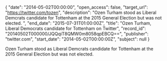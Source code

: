 {
  "date": "2014-05-02T00:00:00", 
  "open_access": false, 
  "target_url": "https://twitter.com/tozen", 
  "description": "Ozen Turham stood as Liberal Demcrats candidate for Tottenham at the 2015 General Election but was not elected. ", 
  "end_date": "2015-07-31T01:00:00Z", 
  "title": "Ozen Turham, Liberal Democrats candidate for Tottenham on Twitter", 
  "record_id": "20140502T000000/JQQqiT8QMW0m8058qpEBCQ==", 
  "publisher": "twitter.com", 
  "start_date": "2014-05-02T00:00:00Z", 
  "subject": null
}

Ozen Turham stood as Liberal Demcrats candidate for Tottenham at the 2015 General Election but was not elected. 